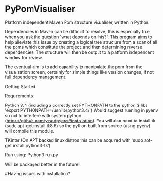 # PyPomVisualiser

Platform independent Maven Pom structure visualiser, written in Python.

Dependencies in Maven can be difficult to resolve, this is especially true when you ask the question 'what depends on this?'. This program aims to help alleviate this issue by creating a logical tree structure from a scan of all the poms which constitute the project, and then determining reverse dependencies. 
The structure will then be output to a platform independent window for review.

The eventual aim is to add capability to manipulate the pom from the visualisation screen, certainly for simple things like version changes, if not full dependency management.

Getting Started

Requirements:
  
  Python 3.4 (including a correctly set PYTHONPATH to the python 3 libs 'export PYTHONPATH=/usr/lib/python3.4/') Would suggest running in pyenv so not to interfere with system python (https://github.com/yyuu/pyenv#installation). You will also need to install tk (sudo apt-get install tk8.6) so the python built from source (using pyenv) will compile this module.
  
  TKinter (On APT backed linux distros this can be acquired with 'sudo apt-get install python3-tk')
  

Run using:
Python3 run.py <location of a pom>

Will be packaged better in the future!

#Having issues with installation?



